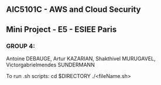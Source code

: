 ## AIC5101C - AWS and Cloud Security
## Mini Project - E5 - ESIEE Paris

### GROUP 4:
Antoine DEBAUGE, 
Artur KAZARIAN, 
Shakthivel MURUGAVEL, 
Victorgabrielmendes SUNDERMANN

To run .sh scripts:
cd $DIRECTORY
./<fileName.sh>
